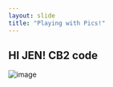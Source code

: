 ```yaml
---
layout: slide
title: "Playing with Pics!"
---
```

HI JEN!
CB2 code
---
![image](https://user-images.githubusercontent.com/85533707/121206719-5258a200-c83e-11eb-94ab-43a3346b3a6e.png)
